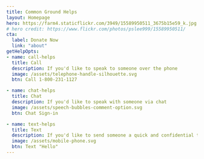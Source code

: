 ```yaml
---
title: Common Ground Helps
layout: Homepage
hero: https://farm4.staticflickr.com/3949/15589950511_3675b15e59_k.jpg
# hero credit: https://www.flickr.com/photos/pslee999/15589950511/
cta:
  label: Donate Now
  link: "about"
getHelpOpts:
- name: call-helps
  title: Call
  description: If you'd like to speak to someone over the phone
  image: /assets/telephone-handle-silhouette.svg
  btn: Call 1-800-231-1127

- name: chat-helps
  title: Chat
  description: If you'd like to speak with someone via chat
  image: /assets/speech-bubbles-comment-option.svg
  btn: Chat Sign-in

- name: text-helps
  title: Text
  description: If you'd like to send someone a quick and confidential text
  image: /assets/mobile-phone.svg
  btn: Text "Hello"
---
```

